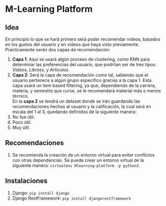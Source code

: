 # M-Learning Platform  

## Idea 
En principio lo que se hará primero será poder recomendar videos, basados en los gustos del usuario y en videos que haya visto previamente. Practicamente serán dos capas de recomendación:  
1. **Capa 1**: Aquí se usará algún proceso de clustering, como KNN para determinar las preferencias del usuario, que podrñan ser de tres tipos: *Videos*, *Libross*, y *Artículos*.  
2. **Capa 2**: Será la capa de recomendación como tal, sabiendo que el usuario pertenece a algún grupo específico gracias a la capa 1. Esta capa usará un item based filtering, ya que, dependiendo de la carrera, materia, y semestre que curse, se le recomendará material más o menos técnico.  
En la **capa 2** se tendrá un dataset donde se irán guardando las recomendaciones hechas al usuario y la calificación, la cual será en escala del 1 al 3, quedando definidos de la siguiente manera:  
1. No fue útil.
2. Poco útil.
3. Muy úitl.  
## Recomendaciones  
1. Se recomienda la creación de un entorno virtual para evitar conflictos con otras dependencias. Se puede crear un entorno virtual de la siguiente manera: `virtualenv Mlearning-platform -p python3`.   
## Instalaciones  
1. Django: `pip install django`  
2. Django RestFramework: `pip install djangorestframework`  
